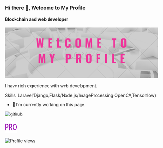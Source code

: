 ### Hi there 👋, Welcome to My Profile
#### Blockchain and web developer
![I am Web developer and Machine Learning Engineer](./img/banner.png)

I have rich experience with web development.

Skills: Laravel/Django/Flask/Node.js/ImageProcessing(OpenCV,Tensorflow)

- 🔭 I’m currently working on this page. 


[<img src='https://cdn.jsdelivr.net/npm/simple-icons@3.0.1/icons/github.svg' alt='github' height='40'>](https://github.com/skyhdev)  

<a href='https://github.com/pricing'><img src='https://raw.githubusercontent.com/acervenky/animated-github-badges/master/assets/pro.gif' width='40' height='40'></a> 

![Profile views](https://gpvc.arturio.dev/skyhdev) 

